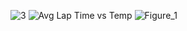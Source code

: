 ![3](https://github.com/username11384/PhysicsDepthStudy/assets/89377408/1d5d7126-955d-4187-95a9-36b513a4c2e1)
![Avg Lap Time vs Temp](https://github.com/username11384/PhysicsDepthStudy/assets/89377408/2649e049-8f0c-4bf0-b933-d244de103f3e)
![Figure_1](https://github.com/username11384/PhysicsDepthStudy/assets/89377408/02969449-1205-4d9e-a385-9ea12942dd49)
